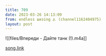 ```yaml
---
title: 709
date: 2023-03-26 14:13:09
from: endless шизing ⍼ (channel1162404975)
layout: post
---
```


![[files/Впереди - Дайте танк (!).m4a]]

[song.link](http://song.link/y/Lrl6mW0MBmg)
